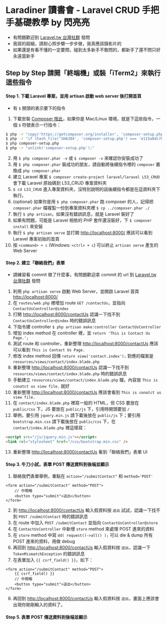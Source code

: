 # Laradiner 讀書會 - Laravel CRUD 手把手基礎教學 by 閃亮亮

* 有問題歡迎到 [Laravel.tw 台灣社群] 發問
* 我寫的超細，請耐心照步驟一步步做，我真應該錄影片的
* 如果還是有看不懂的一定要問，碰到太多新手不敢問的，都新手了還不問只好永遠當新手

[Laravel.tw 台灣社群]: https://www.facebook.com/groups/laravel.tw/

## Step by Step 請開「終端機」或裝「iTerm2」來執行這些指令

#### Step 1. 下載 Laravel 專案，並用 artisan 啟動 web server 後打開首頁

* 有 `$` 開頭的表示要下的指令

1. 下載安裝 [Composer 按此](https://getcomposer.org/doc/00-intro.md)，如果你是 Mac/Linux 環境，就是下這些指令，一個 `$` 符號表示一行指令：
``` bash
$ php -r "copy('https://getcomposer.org/installer', 'composer-setup.php');"
$ php -r "if (hash_file('SHA384', 'composer-setup.php') === 'e115a8dc7871f15d853148a7fbac7da27d6c0030b848d9b3dc09e2a0388afed865e6a3d6b3c0fad45c48e2b5fc1196ae') { echo 'Installer verified'; } else { echo 'Installer corrupt'; unlink('composer-setup.php'); } echo PHP_EOL;"
$ php composer-setup.php
$ php -r "unlink('composer-setup.php');"
```

2. 用 `$ php composer.phar -v` 或 `$ composer -v` 來確認你安裝成功了
3. 用 `$ php composer.phar` 裝成功的朋友，請自動將後續指令裡的 `composer` 置換成 `php composer.phar`
4. 建立 Laravel 專案 `$ composer create-project laravel/laravel L53_CRUD` 會下載 Laravel 原始碼到 L53_CRUD 專案資料夾
5. `$ cd L53_CRUD` 進入專案資料夾，沒特別說明的話後續指令都是在這資料夾下執行。
6. (optional) 如果你是用 `$ php composer.phar` 跑 composer 的人，記得把 `composer.phar` 檔複製一份到專案資料夾裡 `$ cp ../composer.phar ./`
7. 執行 `$ php artisan`，如果沒有錯誤訊息，就是 Laravel 裝好了
8. 如果有問題，可能是 Laravel 相依的 PHP 套件還沒裝好，下 `$ composer install` 來安裝
9. 執行 `$ php artisan serve` 並打開 <http://localhost:8000/> 應該可以看到 Laravel 專案初始的首頁
10. 按 `<command> + c` (Windows: `<ctrl> + c`) 可以終止 `artisan serve` 產生的 Web Server

#### Step 2. 建立「聯絡我們」表單

* 請練習看 commit 做了什麼事，有問題歡迎拿 commit 的 url 到 [Laravel.tw 台灣社群] 發問

1. 利用 `php artisan serve` 啟動 Web Server，並開啟 Laravel 首頁 <http://localhost:8000/>
2. 在 `routes/web.php` 裡增加 route `GET /contactUs`，並指向 `ContactUsController@index`
3. 打開 <http://localhost:8000/contactUs> 認識一下找不到 `ContactUsController@index` 時的錯誤訊息
4. 下指令建 controller `$ php artisan make:controller ContactUsController`
5. 增加 index method 在 controller 裡，並 `return 'This is Contact Us Page.';`
6. 測試 route 和 controller，重新整理 <http://localhost:8000/contactUs> 應該可以看到 `This is Contact Us Page.`
7. 修改 index method 回傳 `return view('contact.index');` 對應的檔案是 `resources/views/contact/index.blade.php`
8. 重新整理 <http://localhost:8000/contactUs> 認識一下找不到 `resources/views/contact/index.blade.php` 時的錯誤訊息
9. 手動建立 `resources/views/contact/index.blade.php` 檔，內容放 `This is conatct us view file.` 就好
10. 重新整理 <http://localhost:8000/contactUs> 應該會看到 `This is conatct us view file.`
11. 在 `contact/index.blade.php` 裡寫一般的 HTML，但 CSS 要放在 `public/css` 下，JS 要放在 `public/js` 下，引用時開頭要加 `/`
12. 舉例，要引用 `jquery.min.js` 請下載後放在 `public/js` 下；要引用 `bootstrap.min.css` 請下載後放在 `public/css` 下，在 `contact/index.blade.php` 裡這樣寫：
``` html
<script src="/js/jquery.min.js"></script>
<link rel="stylesheet" href="/css/bootstrap.min.css" />
```

13. 重新整理 <http://localhost:8000/contactUs> 看到「聯絡我們」表單 UI

#### Step 3. 牛刀小試，表單 POST 傳送資料到後端並顯示

1. 聯絡我們表單舉例，重點在 `action="/submitContact"` 和 `method='POST'`
```
<form action="/submitContact" method="POST">
    // 中間略
    <button type="submit">送出</button>
</form>
```
2. 到 <http://localhost:8000/contactUs> 輸入假資料按 `送出` 試試，認識一下找不到 `POST /submitContact` 時的錯誤訊息
3. 在 route 中加入 `POST /submitContact` 並指向 `ContactUsController@store`
4. 在 `ContactUsController` 中新增 `store` method 來處理 POST 進來的資料
5. 在 `store` method 中寫 `dd( request()->all() );` 可以 die & dump 所有 POST 進來的資料，用做 debug
6. 再回到 <http://localhost:8000/contactUs> 輸入假資料按 `送出`，認識一下 `TokenMismatchException` 的錯誤訊息
7. 在表單加入 `{{ csrf_field() }}`，如下：
```
<form action="/submitContact" method="POST">
    {{ csrf_field() }}
    // 中間略
    <button type="submit">送出</button>
</form>
```

8. 再回到 <http://localhost:8000/contactUs> 輸入假資料按 `送出`，畫面上應該會出現你剛剛輸入的資料了。

#### Step 5. 表單 POST 傳送資料到後端並顯示





